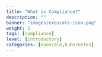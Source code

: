 ```yaml
---
title: "What is Compliance?"
description: ""
banner: "images/exoscale-icon.png"
weight: 2
tags: [compliance]
level: [introductory]
categories: [exoscale,kubernetes]
---
```

